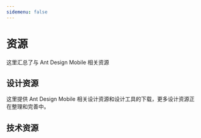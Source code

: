 ```yaml
---
sidemenu: false
---
```


# 资源

这里汇总了与 Ant Design Mobile 相关资源

## 设计资源

这里提供 Ant Design Mobile 相关设计资源和设计工具的下载，更多设计资源正在整理和完善中。

<ResourceCard title="Sketch 组件包" description="移动组件 Sketch 模板包" link="https://gw.alipayobjects.com/os/bmw-prod/2cc73ac4-894a-4848-af0c-17817ad1da85.sketch" image="https://gw.alipayobjects.com/zos/bmw-prod/49ece2a4-b8c3-4e95-8d40-c67dc95c3d85.svg"></ResourceCard>

<ResourceCard title="媒体素材" description="antd-mobile 的 logo 和 banner" link="https://gw.alipayobjects.com/os/bmw-prod/ef00ee0b-7fda-4698-8ebf-b6367b582395.zip" image="https://gw.alipayobjects.com/zos/bmw-prod/be366cde-85c9-401e-8a74-cf2126fd99eb.svg"></ResourceCard>

## 技术资源

<ResourceCard title="博客" description="一些技术分享" link="https://www.yuque.com/awmleer/rocket" image="https://gw.alipayobjects.com/zos/bmw-prod/7dc2b002-3d0f-4d04-ac2e-0329639e6667.svg"></ResourceCard>

<ResourceCard title="Codesandbox" description="在线写 demo" link="https://codesandbox.io/s/antd-mobile-snrxr?file=/package.json" image="https://gw.alipayobjects.com/mdn/rms_25513e/afts/img/A*y2TGQ7YiM04AAAAAAAAAAAAAARQnAQ"></ResourceCard>

<ResourceCard title="Stackblitz" description="在线写 demo" link="https://stackblitz.com/edit/antd-mobile?file=index.tsx" image="https://gw.alipayobjects.com/mdn/rms_25513e/afts/img/A*zC-qR7qz-WMAAAAAAAAAAAAAARQnAQ"></ResourceCard>
